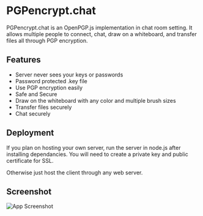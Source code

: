 
# PGPencrypt.chat

PGPencrypt.chat is an OpenPGP.js implementation in chat room setting. It allows multiple people to connect, chat, draw on a whiteboard, and transfer files all through PGP encryption.




## Features

- Server never sees your keys or passwords
- Password protected .key file 
- Use PGP encryption easily
- Safe and Secure
- Draw on the whiteboard with any color and multiple brush sizes
- Transfer files securely 
- Chat securely


## Deployment

If  you plan on hosting your own server, run the server in node.js after installing dependancies. You will need to create a private key and public certificate for SSL. 

Otherwise just host the client through any web server. 


## Screenshot

![App Screenshot](https://cdn.discordapp.com/attachments/1070456465875275887/1099157253250093158/image.png)

